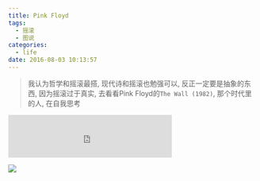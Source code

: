 ```yaml
---
title: Pink Floyd
tags:
  - 摇滚
  - 图说
categories:
  - life
date: 2016-08-03 10:13:57
---
```

> 我认为哲学和摇滚最搭, 现代诗和摇滚也勉强可以, 反正一定要是抽象的东西, 因为摇滚过于真实, 去看看Pink Floyd的`The Wall (1982)`, 那个时代里的人, 在自我思考 

<!--more-->

<iframe frameborder="no" border="0" marginwidth="0" marginheight="0" width=330 height=86 src="http://music.163.com/outchain/player?type=2&id=4237846&auto=0&height=66"></iframe>

![](/img/Pink-Floyd/pink.jpg)